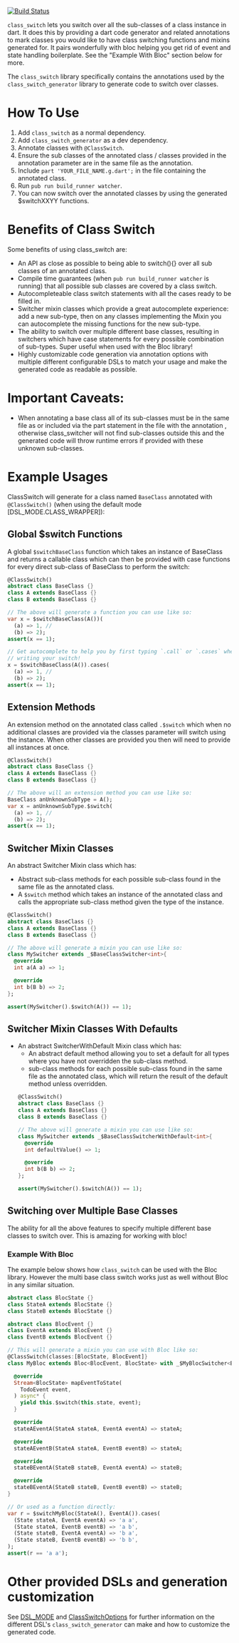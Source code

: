 [![Build Status](https://travis-ci.com/nigel-gott/class_switch.svg?branch=master)](https://travis-ci.com/nigel-gott/class_switch)

 `class_switch` lets you switch over all the sub-classes of a class instance
 in dart. It does this by providing a dart code generator and related
 annotations to mark classes you would like to have class switching functions
 and mixins generated for.
 It pairs wonderfully with bloc helping you get rid of event and state
 handling boilerplate. See the "Example With Bloc" section below for more.

 The `class_switch` library specifically contains the annotations used by the
 `class_switch_generator` library to generate code to switch over classes.

 # How To Use

 1. Add `class_switch` as a normal dependency.
 2. Add `class_switch_generator` as a dev dependency.
 3. Annotate classes with `@ClassSwitch`.
 4. Ensure the sub classes of the annotated class / classes provided in the
    annotation parameter are in the same file as the annotation.
 5. Include `part 'YOUR_FILE_NAME.g.dart';` in the file containing the
    annotated class.
 6. Run `pub run build_runner watcher`.
 7. You can now switch over the annotated classes by using the generated
    $switchXXYY functions.

 # Benefits of Class Switch

 Some benefits of using class_switch are:
   - An API as close as possible to being able to switch(){} over all sub
     classes of an annotated class.
   - Compile time guarantees (when `pub run build_runner watcher` is
     running) that all possible sub classes are covered by a class switch.
   - Autocompleteable class switch statements with all the cases ready to be
     filled in.
   - Switcher mixin classes which provide a great autocomplete
     experience: add a new sub-type, then on any classes implementing the
     Mixin you can autocomplete the missing functions for the new
     sub-type.
   - The ability to switch over multiple different base classes, resulting in
     switchers which have case statements for every possible combination of
     sub-types. Super useful when used with the Bloc library!
   - Highly customizable code generation via annotation options with multiple
     different configurable DSLs to match your usage and make the generated
     code as readable as possible.

 # Important Caveats:
 * When annotating a base class all of its sub-classes must be in the same
   file as or included via the part statement in the file with the annotation
   , otherwise class_switcher will not find sub-classes outside this and
   the generated code will throw runtime errors if provided with these
   unknown sub-classes.

 # Example Usages

 ClassSwitch will generate for a class named `BaseClass` annotated with
 `@ClassSwitch()` (when using the default mode [DSL_MODE.CLASS_WRAPPER]):
 ## Global $switch Functions
   A global `$switchBaseClass` function which takes an instance of BaseClass
   and returns a callable class which can then be provided with case
   functions for every direct sub-class of BaseClass to perform the switch:
   ```dart
   @ClassSwitch()
   abstract class BaseClass {}
   class A extends BaseClass {}
   class B extends BaseClass {}

   // The above will generate a function you can use like so:
   var x = $switchBaseClass(A())(
     (a) => 1, //
     (b) => 2);
   assert(x == 1);
   
   // Get autocomplete to help you by first typing `.call` or `.cases` when
   // writing your switch!
   x = $switchBaseClass(A()).cases(
     (a) => 1, //
     (b) => 2);
   assert(x == 1);
   ```
 ## Extension Methods
   An extension method on the annotated class called `.$switch` which when no
   additional classes are provided via the classes parameter will switch
   using the instance. When other classes are provided you then will need to
   provide all instances at once.
   ```dart
   @ClassSwitch()
   abstract class BaseClass {}
   class A extends BaseClass {}
   class B extends BaseClass {}

   // The above will an extension method you can use like so:
   BaseClass anUnknownSubType = A();
   var x = anUnknownSubType.$switch(
     (a) => 1, //
     (b) => 2);
   assert(x == 1);
   ```
 ## Switcher Mixin Classes
 An abstract Switcher Mixin class which has:
   * Abstract sub-class methods for each possible sub-class found in the same
    file as the annotated class.
   * A `$switch` method which takes an instance of the annotated class and calls
    the appropriate sub-class method given the type of the instance.
   
   ```dart
   @ClassSwitch()
   abstract class BaseClass {}
   class A extends BaseClass {}
   class B extends BaseClass {}

   // The above will generate a mixin you can use like so:
   class MySwitcher extends _$BaseClassSwitcher<int>{
     @override
     int a(A a) => 1;

     @override
     int b(B b) => 2;
   };

   assert(MySwitcher().$switch(A()) == 1);
   ```
 ## Switcher Mixin Classes With Defaults
 * An abstract SwitcherWithDefault Mixin class which has:
   * An abstract default method allowing you to set a default for all types
    where you have not overridden the sub-class method.
   * sub-class methods for each possible sub-class found in the same file as
    the annotated class, which will return the result of the default method
    unless overridden.
   ```dart
   @ClassSwitch()
   abstract class BaseClass {}
   class A extends BaseClass {}
   class B extends BaseClass {}

   // The above will generate a mixin you can use like so:
   class MySwitcher extends _$BaseClassSwitcherWithDefault<int>{
     @override
     int defaultValue() => 1;

     @override
     int b(B b) => 2;
   };

   assert(MySwitcher().$switch(A()) == 1);
   ```
 ## Switching over Multiple Base Classes
 The ability for all the above features to specify multiple different
   base classes to switch over. This is amazing for working with bloc!
 ### Example With Bloc
The example below shows how `class_switch` can be used with the Bloc library.
However the multi base class switch works just as well without Bloc in any
similar situation.
   ```dart
   abstract class BlocState {}
   class StateA extends BlocState {}
   class StateB extends BlocState {}

   abstract class BlocEvent {}
   class EventA extends BlocEvent {}
   class EventB extends BlocEvent {}

   // This will generate a mixin you can use with Bloc like so:
   @ClassSwitch(classes:[BlocState, BlocEvent]}
   class MyBloc extends Bloc<BlocEvent, BlocState> with _$MyBlocSwitcher<BlocState> {

     @override
     Stream<BlocState> mapEventToState(
       TodoEvent event,
     ) async* {
       yield this.$switch(this.state, event);
     }

     @override
     stateAEventA(StateA stateA, EventA eventA) => stateA;

     @override
     stateAEventB(StateA stateA, EventB eventB) => stateA;

     @override
     stateBEventA(StateB stateB, EventA eventA) => stateB;

     @override
     stateBEventA(StateB stateB, EventB eventB) => stateB;
   }

   // Or used as a function directly:
   var r = $switchMyBloc(StateA(), EventA()).cases(
     (State stateA, EventA eventA) => 'a a',
     (State stateA, EventB eventB) => 'a b',
     (State stateB, EventA eventA) => 'b a',
     (State stateB, EventB eventB) => 'b b',
   );
   assert(r == 'a a');
   ```

 # Other provided DSLs and generation customization
 See [DSL_MODE](https://pub.dev/documentation/class_switch/latest/class_switch/DSL_MODE-class.html)
 and [ClassSwitchOptions](https://pub.dev/documentation/class_switch/latest/class_switch/ClassSwitchOptions-class.html)
 for further information on the different DSL's `class_switch_generator` can
 make and how to customize the generated code.
